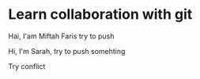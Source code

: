 # Learn collaboration with git

Hai, I'am Miftah Faris try to push

Hi, I'm Sarah, try to push somehting

Try conflict